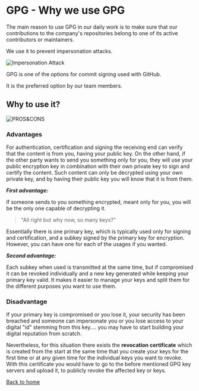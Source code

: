 # GPG - Why we use GPG

The main reason to use GPG in our daily work is to make sure that our contributions to the company's repositories belong to one of its active contributors or maintainers.

We use it to prevent impersonation attacks.

![Impersonation Attack](https://nautilus-cyberneering.de/wp-content/uploads/2022/01/impersonation-attack-1024x576.png)

GPG is one of the options for commit signing used with GitHub.

It is the preferred option by our team members.

## Why to use it?

![PROS&CONS](https://nautilus-cyberneering.de/wp-content/uploads/2022/01/Pro-Con-1500x600-1-1024x410.png)

### Advantages

For authentication, certification and signing the receiving end can verify that the content is from you, having your public key. On the other hand, if the other party wants to send you something only for you, they will use your public encryption key in combination with their own private key to sign and certify the content. Such content can only be decrypted using your own private key, and by having their public key you will know that it is from them.

***First advantage:***

If someone sends to you something encrypted, meant only for you, you will be the only one capable of decrypting it.

>"All right but why now, so many keys?"

Essentially there is one primary key, which is typically used only for signing and certification, and a subkey signed by the primary key for encryption. However, you can have one for each of the usages if you wanted.

***Second advantage:***

 Each subkey when used is transmitted at the same time, but if compromised it can be revoked individually and a new key generated while keeping your primary key valid. It makes it easier to manage your keys and split them for the different purposes you want to use them.

### Disadvantage

If your primary key is compromised or you lose it, your security has been breached and someone can impersonate you or you lose access to your digital "id" stemming from this key.... you may have to start building your digital reputation from scratch.

Nevertheless, for this situation there exists the **revocation certificate** which is created from the start at the same time that you create your keys for the first time or at any given time for the individual keys you want to revoke. With this certificate you would have to go to the before mentioned GPG key servers and upload it, to publicly revoke the affected key or keys.

[Back to home](./index.md)
